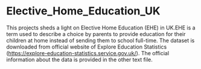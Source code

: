 # Elective_Home_Education_UK
This projects sheds a light on Elective Home Education (EHE) in UK.EHE is a term used to describe a choice by parents to provide education for their children at home instead of sending them to school full-time. 
The dataset is downloaded from official website of Explore Education Statistics (https://explore-education-statistics.service.gov.uk/). The official information about the data is provided in the other text file. 
